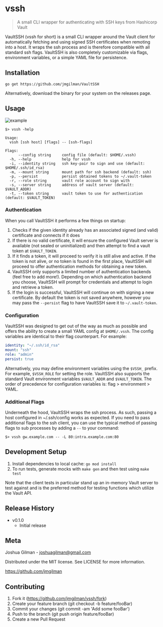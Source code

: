 # vssh

> A small CLI wrapper for authenticating with SSH keys from Hashicorp Vault

VaultSSH (vssh for short) is a small CLI wrapper around the Vault client for automatically fetching and using signed SSH
certificates when remoting into a host. It wraps the ssh process and is therefore compatible with all standard ssh
flags. VaultSSH is also completely customizable via flags, environment variables, or a simple YAML file for persistence. 

## Installation

```go get https://github.com/jmgilman/VaultSSH```

Alternatively, download the binary for your system on the releases page.

## Usage

![example](https://media.giphy.com/media/jpWHR77EsEAPI4gIPj/giphy.gif)

```shell script
$> vssh -help

Usage:
  vssh [ssh host] [flags] -- [ssh-flags]

Flags:
      --config string     config file (default: $HOME/.vssh)
  -h, --help              help for vssh
  -i, --identity string   ssh key-pair to sign and use (default: $HOME/.ssh/id_rsa)
  -m, --mount string      mount path for ssh backend (default: ssh)
  -p, --persist           persist obtained tokens to ~/.vault-token
  -r, --role string       vault role account to sign with
  -s, --server string     address of vault server (default: $VAULT_ADDR)
  -t, --token string      vault token to use for authentication (default: $VAULT_TOKEN)
```

### Authentication
When you call VaultSSH it performs a few things on startup:

1. Checks if the given identity already has an associated signed (and valid) certificate and connects if it does
2. If there is no valid certificate, it will ensure the configured Vault server is available (not sealed or 
uninitialized) and then attempt to find a vault token at `$VAULT_TOKEN`. 
3. If it finds a token, it will proceed to verify it is still alive and active. If the token is not alive, or no token
is found in the first place, VaultSSH will proceed to offer authentication methods for obtaining a new token.
4. VaultSSH only supports a limited number of authentication backends (feel free to add more!). Depending on which
authentication backend you choose, VaultSSH will prompt for credentials and attempt to login and retrieve a token.
5. If the login is successful, VaultSSH will continue on with signing a new certificate. By default the token is not
saved anywhere, however you may pass the `--persist` flag to have VaultSSH save it to `~/.vault-token`.

### Configuration

VaultSSH was designed to get out of the way as much as possible and offers the ability to create a small YAML
config at `$HOME/.vssh`. The config variables are identical to their flag counterpart. For example:
```yaml
identity: "~/.ssh/id_rsa"
mount: "ssh"
role: "admin"
persist: true
```
Alternatively, you may define environment variables using the `$VSSH_` prefix. For example, `$VSSH_ROLE` for setting the
role. VaultSSH also supports the standard Vault environment variables `$VAULT_ADDR` and `$VAULT_TOKEN`. The order of
precedence for configuration variables is: flag > environment > YAML.

### Additional Flags

Underneath the hood, VaultSSH wraps the ssh process. As such, passing a host configured in ~/.ssh/config works as
expected. If you need to pass additional flags to the ssh client, you can use the typical method of passing flags to
sub processes by adding a `--` to your command:
```shell script
$> vssh gw.example.com -- -L 80:intra.example.com:80
```

## Development Setup

1. Install dependencies to local cache: `go mod install`
2. To run tests, generate mocks with `make gen` and then test using `make test`

Note that the client tests in particular stand up an in-memory Vault server to test against and is the preferred method
for testing functions which utilize the Vault API. 

## Release History

* v0.1.0
  * Initial release
  
## Meta

Joshua Gilman - joshuagilman@gmail.com

Distributed under the MIT license. See LICENSE for more information.

https://github.com/jmgilman

## Contributing

1. Fork it (https://github.com/jmgilman/vssh/fork)
2. Create your feature branch (git checkout -b feature/fooBar)
3. Commit your changes (git commit -am 'Add some fooBar')
4. Push to the branch (git push origin feature/fooBar)
5. Create a new Pull Request